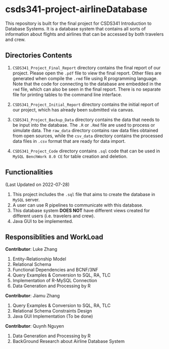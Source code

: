 # csds341-project-airlineDatabase
This repository is built for the final project for CSDS341 Introduction to Database Systems. It is a database system that contains all sorts of information about flights and airlines that can be accessed by both travelers and crew. 

## Directories Contents

1. `CSDS341_Project_Final_Report` directory contains the final report of our project. Please open the `.pdf` file to view the final report. Other files are generated when compile the `.rmd` file using R programming language. Note that the code for connecting to the database are embedded in the `rmd` file, which can also be seen in the final report. There is no separate file for printing tables to the command line interface.

2. `CSDS341_Project_Initial_Report` directory contains the initial report of our project, which has already been submitted via canvas.

3. `CSDS341_Project_Backup_Data` directory contains the data that needs to be input into the database. The `.R` or `.Rmd` file are used to process or simulate data. The `raw_data` directory contains raw data files obtained from open sources, while the `csv_data` directory contains the processed data files in `.csv` format that are ready for data import. 

4. `CSDS341_Project_Code` directory contains `.sql` code that can be used in `MySQL BenchWork 8.0 CE` for table creation and deletion. 

## Functionalities
(Last Updated on 2022-07-28)
1. This project includes the `.sql` file that aims to create the database in `MySQL` server.
2. A user can use R pipelines to communicate with this database. 
3. This database system **DOES NOT** have different views created for different users (i.e. travelers and crew). 
4. Java GUI to be implemented. 

## Responsiblities and WorkLoad

**Contributor**: Luke Zhang 
1. Entity-Relationship Model
2. Relational Schema
3. Functional Dependencies and BCNF/3NF
4. Query Examples & Conversion to SQL, RA, TLC
5. Implementation of R-MySQL Connection
6. Data Generation and Processing by R

**Contributor**: Jiamu Zhang
1. Query Examples & Conversion to SQL, RA, TLC
2. Relational Schema Constraints Design
3. Java GUI Implementation (To be done)

**Contributor**: Quynh Nguyen
1. Data Generation and Processing by R
2. BackGround Research about Airline Database System
